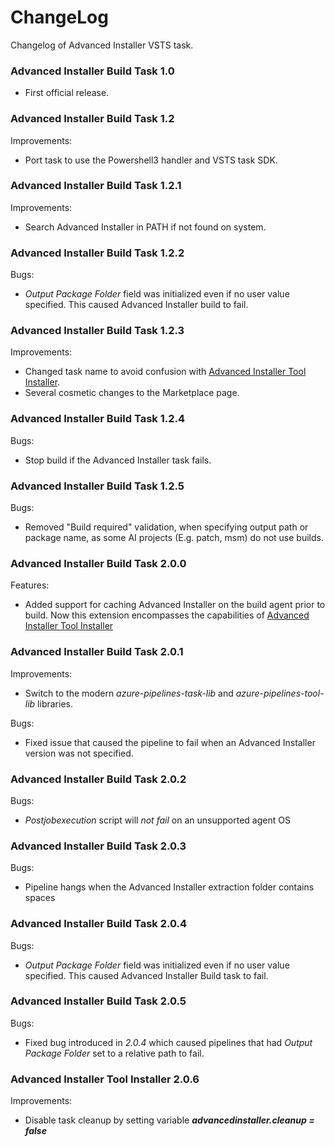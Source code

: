 # ChangeLog

Changelog of Advanced Installer VSTS task.

### Advanced Installer Build Task 1.0

* First official release.

### Advanced Installer Build Task 1.2

Improvements:
* Port task to use the Powershell3 handler and VSTS task SDK.

### Advanced Installer Build Task 1.2.1

Improvements:
* Search Advanced Installer in PATH if not found on system.

### Advanced Installer Build Task 1.2.2

Bugs:
* *Output Package Folder* field was initialized even if no user value specified. This caused Advanced Installer build to fail.

### Advanced Installer Build Task 1.2.3

Improvements:
* Changed task name to avoid confusion with [Advanced Installer Tool Installer](https://marketplace.visualstudio.com/items?itemName=caphyon.AdvancedInstallerTool).
* Several cosmetic changes to the Marketplace page.

### Advanced Installer Build Task 1.2.4

Bugs:
* Stop build if the Advanced Installer task fails.

### Advanced Installer Build Task 1.2.5

Bugs:
* Removed "Build required" validation, when specifying output path or package name, as some AI projects (E.g. patch, msm) do not use builds.

### Advanced Installer Build Task 2.0.0

Features:
* Added support for caching Advanced Installer on the build agent prior to build. Now this extension encompasses the capabilities of [Advanced Installer Tool Installer](https://marketplace.visualstudio.com/items?itemName=caphyon.AdvancedInstallerTool)

### Advanced Installer Build Task 2.0.1

Improvements:
* Switch to the modern *azure-pipelines-task-lib* and *azure-pipelines-tool-lib* libraries.

Bugs:
* Fixed issue that caused the pipeline to fail when an Advanced Installer version was not specified.

### Advanced Installer Build Task 2.0.2

Bugs:
* *Postjobexecution* script will *not fail* on an unsupported agent OS

### Advanced Installer Build Task 2.0.3

Bugs:
* Pipeline hangs when the Advanced Installer extraction folder contains spaces

### Advanced Installer Build Task 2.0.4

Bugs:
* *Output Package Folder* field was initialized even if no user value specified. This caused Advanced Installer Build task to fail.

### Advanced Installer Build Task 2.0.5

Bugs:
* Fixed bug introduced in *2.0.4* which caused pipelines that had *Output Package Folder* set to a relative path to fail.

### Advanced Installer Tool Installer 2.0.6

Improvements:
* Disable task cleanup by setting variable _**advancedinstaller.cleanup = false**_
